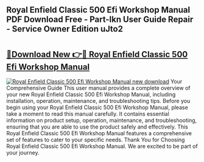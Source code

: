 ## Royal Enfield Classic 500 Efi Workshop Manual PDF Download Free - Part-Ikn User Guide Repair - Service Owner Edition uJto2

# <h2><a href="http://cf16838.oget.top/?id=Royal+Enfield+Classic+500+Efi+Workshop+Manual">🔗Download New 👉🔴 Royal Enfield Classic 500 Efi Workshop Manual</a></h2>

[![Royal Enfield Classic 500 Efi Workshop Manual new download](https://i.imgur.com/5g1atiW.png)](http://cf16838.oget.top/?id=Royal+Enfield+Classic+500+Efi+Workshop+Manual)
Your Comprehensive Guide This user manual provides a complete overview of your new Royal Enfield Classic 500 Efi Workshop Manual, including installation, operation, maintenance, and troubleshooting tips. Before you begin using your Royal Enfield Classic 500 Efi Workshop Manual, please take a moment to read this manual carefully. It contains essential information on product setup, operation, maintenance, and troubleshooting, ensuring that you are able to use the product safely and effectively. This Royal Enfield Classic 500 Efi Workshop Manual features a comprehensive set of features to cater to your specific needs. Thank You for Choosing Royal Enfield Classic 500 Efi Workshop Manual. We are excited to be part of your journey.
